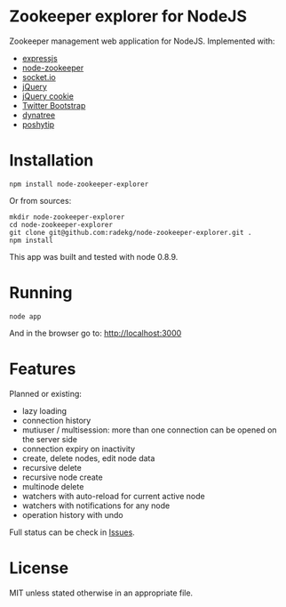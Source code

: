 # Zookeeper explorer for NodeJS

Zookeeper management web application for NodeJS. Implemented with:

- [expressjs](http://expressjs.com/)
- [node-zookeeper](https://github.com/yfinkelstein/node-zookeeper)
- [socket.io](http://socket.io)
- [jQuery](http://jquery.com)
- [jQuery cookie](https://github.com/carhartl/jquery-cookie)
- [Twitter Bootstrap](http://twitter.github.com/bootstrap/)
- [dynatree](http://code.google.com/p/dynatree/)
- [poshytip](https://github.com/vadikom/poshytip)

# Installation

    npm install node-zookeeper-explorer

Or from sources:

    mkdir node-zookeeper-explorer
    cd node-zookeeper-explorer
    git clone git@github.com:radekg/node-zookeeper-explorer.git .
    npm install

This app was built and tested with node 0.8.9.

# Running

    node app

And in the browser go to: [http://localhost:3000](http://localhost:3000)

# Features

Planned or existing:

- lazy loading
- connection history
- mutiuser / multisession: more than one connection can be opened on the server side
- connection expiry on inactivity
- create, delete nodes, edit node data
- recursive delete
- recursive node create
- multinode delete
- watchers with auto-reload for current active node
- watchers with notifications for any node
- operation history with undo

Full status can be check in [Issues](https://github.com/radekg/node-zookeeper-explorer/issues?state=open).

# License

MIT
unless stated otherwise in an appropriate file.
